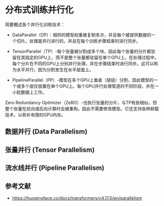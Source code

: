 # 分布式训练并行化

简要概述各个并行化训练技术：

- DataParallel（DP）：相同的模型权重被复制多次，并且每个被提供数据的一个切片。处理是并行进行的，并且在每个训练步骤结束时进行同步。

- TensorParallel（TP）-每个张量被分割成多个块，因此每个张量的分片都驻留在其指定的GPU上，而不是整个张量都驻留在单个GPU上。在处理过程中，每个分片在不同的GPU上分别并行处理，并在步骤结束时进行同步。这可以称为水平并行，因为分割发生在水平层面上。

- PipelineParallel（PP）-模型在多个GPU上垂直（层级）分割，因此模型的一个或多个层仅放置在单个GPU上。每个GPU并行处理管道的不同阶段，并在一小批数据上工作。

Zero Redundancy Optimizer（ZeRO）-也执行张量的分片，与TP有些相似，但整个张量在前向或后向计算时会被重构，因此不需要修改模型。它还支持各种卸载技术，以弥补有限的GPU内存。

## 数据并行 (Data Parallelism)

## 张量并行 (Tensor Parallelism)

## 流水线并行 (Pipeline Parallelism)

## 



## 参考文献
- https://huggingface.co/docs/transformers/v4.17.0/en/parallelism